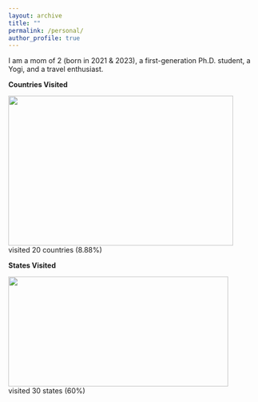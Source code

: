 ```yaml
---
layout: archive
title: ""
permalink: /personal/
author_profile: true
---
```


I am a mom of 2 (born in 2021 & 2023), a first-generation Ph.D. student, a Yogi, and a travel enthusiast.

**Countries Visited**

<img src="http://chart.apis.google.com/chart?cht=map:fixed=-70,-180,80,180&chs=450x300&chf=bg,s,336699&chco=d0d0d0,cc0000&chd=s:99999999999999999999&chld=US|CA|BS|NP|JP|ID|IN|BT|BD|CN|VA|SE|ES|PT|NO|IT|IS|FR|DK|CY" width="450" height="300" ><br/>visited 20 countries (8.88%)<br/>

**States Visited**

<img src="http://chart.apis.google.com/chart?cht=t&chtm=usa&chs=440x220&chf=bg,s,336699&chco=d0d0d0,cc0000&chd=s:999999999999999999999999999999&chld=WVVAVTUTTXTNPAOKOHNCNYNMNJNVMOMIMAMDKYKSINILGAFLDECTCOCAAZAK" width="440" height="220" ><br/>visited 30 states (60%)<br/>
